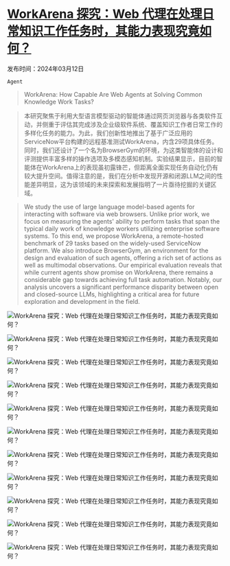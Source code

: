 # [WorkArena 探究：Web 代理在处理日常知识工作任务时，其能力表现究竟如何？](https://arxiv.org/abs/2403.07718)

发布时间：2024年03月12日

`Agent`

> WorkArena: How Capable Are Web Agents at Solving Common Knowledge Work Tasks?

> 本研究聚焦于利用大型语言模型驱动的智能体通过网页浏览器与各类软件互动，并侧重于评估其完成涉及企业级软件系统、覆盖知识工作者日常工作的多样化任务的能力。为此，我们创新性地推出了基于广泛应用的ServiceNow平台构建的远程基准测试WorkArena，内含29项具体任务。同时，我们还设计了一个名为BrowserGym的环境，为这类智能体的设计和评测提供丰富多样的操作选项及多模态感知机制。实验结果显示，目前的智能体在WorkArena上的表现虽初露锋芒，但距离全面实现任务自动化仍有较大提升空间。值得注意的是，我们在分析中发现开源和闭源LLM之间的性能差异明显，这为该领域的未来探索和发展指明了一片亟待挖掘的关键区域。

> We study the use of large language model-based agents for interacting with software via web browsers. Unlike prior work, we focus on measuring the agents' ability to perform tasks that span the typical daily work of knowledge workers utilizing enterprise software systems. To this end, we propose WorkArena, a remote-hosted benchmark of 29 tasks based on the widely-used ServiceNow platform. We also introduce BrowserGym, an environment for the design and evaluation of such agents, offering a rich set of actions as well as multimodal observations. Our empirical evaluation reveals that while current agents show promise on WorkArena, there remains a considerable gap towards achieving full task automation. Notably, our analysis uncovers a significant performance disparity between open and closed-source LLMs, highlighting a critical area for future exploration and development in the field.

![WorkArena 探究：Web 代理在处理日常知识工作任务时，其能力表现究竟如何？](../../../paper_images/2403.07718/snowoverview.jpg)

![WorkArena 探究：Web 代理在处理日常知识工作任务时，其能力表现究竟如何？](../../../paper_images/2403.07718/x1.png)

![WorkArena 探究：Web 代理在处理日常知识工作任务时，其能力表现究竟如何？](../../../paper_images/2403.07718/x2.png)

![WorkArena 探究：Web 代理在处理日常知识工作任务时，其能力表现究竟如何？](../../../paper_images/2403.07718/x3.png)

![WorkArena 探究：Web 代理在处理日常知识工作任务时，其能力表现究竟如何？](../../../paper_images/2403.07718/x4.png)

![WorkArena 探究：Web 代理在处理日常知识工作任务时，其能力表现究竟如何？](../../../paper_images/2403.07718/x5.png)

![WorkArena 探究：Web 代理在处理日常知识工作任务时，其能力表现究竟如何？](../../../paper_images/2403.07718/x6.png)

![WorkArena 探究：Web 代理在处理日常知识工作任务时，其能力表现究竟如何？](../../../paper_images/2403.07718/x7.png)

![WorkArena 探究：Web 代理在处理日常知识工作任务时，其能力表现究竟如何？](../../../paper_images/2403.07718/x8.png)

![WorkArena 探究：Web 代理在处理日常知识工作任务时，其能力表现究竟如何？](../../../paper_images/2403.07718/x9.png)

![WorkArena 探究：Web 代理在处理日常知识工作任务时，其能力表现究竟如何？](../../../paper_images/2403.07718/x10.png)